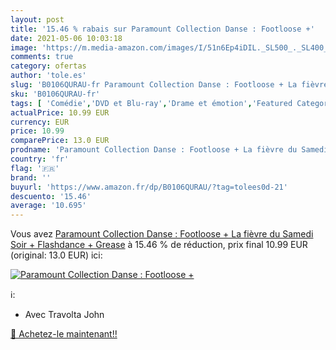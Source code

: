 ```yaml
---
layout: post
title: '15.46 % rabais sur Paramount Collection Danse : Footloose +'
date: 2021-05-06 10:03:18
image: 'https://m.media-amazon.com/images/I/51n6Ep4iDIL._SL500_._SL400_.jpg'
comments: true
category: ofertas
author: 'tole.es'
slug: 'B0106QURAU-fr Paramount Collection Danse : Footloose + La fièvre du...'
sku: 'B0106QURAU-fr'
tags: [ 'Comédie','DVD et Blu-ray','Drame et émotion','Featured Categories','Films','Films musicaux', ]
actualPrice: 10.99 EUR
currency: EUR
price: 10.99
comparePrice: 13.0 EUR
prodname: 'Paramount Collection Danse : Footloose + La fièvre du Samedi Soir + Flashdance + Grease'
country: 'fr'
flag: '🇫🇷'
brand: ''
buyurl: 'https://www.amazon.fr/dp/B0106QURAU/?tag=tolees0d-21'
descuento: '15.46'
average: '10.695'
---
```


Vous avez [Paramount Collection Danse : Footloose + La fièvre du Samedi Soir + Flashdance + Grease](https://www.amazon.fr/dp/B0106QURAU/?tag=tolees0d-21)  à  15.46 % de réduction, prix final  10.99 EUR (original: 13.0 EUR) ici:

[![Paramount Collection Danse : Footloose +](https://m.media-amazon.com/images/I/51n6Ep4iDIL._SL500_._SL400_.jpg)](https://www.amazon.fr/dp/B0106QURAU/?tag=tolees0d-21)

ℹ️:

- Avec Travolta John

[🛒 Achetez-le maintenant!!](https://www.amazon.fr/dp/B0106QURAU/?tag=tolees0d-21)
